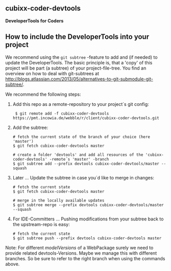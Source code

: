 ## cubixx-coder-devtools

**DeveloperTools for Coders**


## How to include the DeveloperTools into your project
We recommend using the `git subtree` -feature to add and (if needed) to update the DeveloperTools. The basic principle is, that a 'copy' of this project will be part (a subtree) of your project-file-tree.
You find an overview on how to deal with git-subtrees at <http://blogs.atlassian.com/2013/05/alternatives-to-git-submodule-git-subtree/>.

We recommend the following steps:

1. Add this repo as a remote-repository to your project´s git config: 
    
        $ git remote add -f cubixx-coder-devtools https://pmt.incowia.de/webble/r/client/cubixx-coder-devtools.git
        
2.  Add the subtree: 
        
        # fetch the current state of the branch of your choice (here 'master')
        $ git fetch cubixx-coder-devtools master
        
        # create a folder 'devtools' and add all resources of the 'cubixx-coder-devtools' -remote´s 'master' -branch
        $ git subtree add --prefix devtools cubixx-coder-devtools/master --squash
        
3.  Later ... Update the subtree in case you´d like to merge in changes: 
        
        # fetch the current state
        $ git fetch cubixx-coder-devtools master
        
        # merge in the locally available updates
        $ git subtree merge --prefix devtools cubixx-coder-devtools/master --squash

3.  For IDE-Committers ... Pushing modifications from your subtree back to the upstream-repo is easy: 
        
        # fetch the current state
        $ git subtree push --prefix devtools cubixx-coder-devtools master
        
Note: For different _modelVersions_ of a WebPackage surely we need to provide related devtools-Versions. Maybe we manage this with different branches. So be sure to refer to the right branch when using the commands above.
